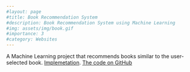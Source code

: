 ```yaml
---
#layout: page
#title: Book Recommendation System
#description: Book Recommendation System using Machine Learning
#img: assets/img/book.gif
#importance: 3
#category: Websites
---
```


A Machine Learning project that recommends books similar to the user-selected book. [Implemetation](https://ml-project-book-recommender.streamlit.app/). [The code on GitHub](https://github.com/samanjoy2/ML-Project-Book-Recommender)